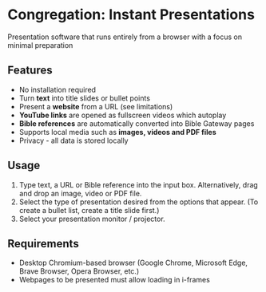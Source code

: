 ﻿# Congregation: Instant Presentations
Presentation software that runs entirely from a browser with a focus on minimal preparation

## Features

 - No installation required
 - Turn **text** into title slides or bullet points
 - Present a **website** from a URL (see limitations)
 - **YouTube links** are opened as fullscreen videos which autoplay
 - **Bible references** are automatically converted into Bible Gateway pages
 - Supports local media such as **images, videos and PDF files**
 - Privacy - all data is stored locally

## Usage

 1. Type text, a URL or Bible reference into the input box. Alternatively, drag and drop an image, video or PDF file.
 2. Select the type of presentation desired from the options that appear. (To create a bullet list, create a title slide first.)
 3. Select your presentation monitor / projector.

## Requirements

 - Desktop Chromium-based browser (Google Chrome, Microsoft Edge, Brave Browser, Opera Browser, etc.)
 - Webpages to be presented must allow loading in i-frames
